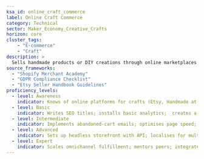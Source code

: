 ```yaml
---  
ksa_id: online_craft_commerce  
label: Online Craft Commerce  
category: Technical  
sector: Maker_Economy_Creative_Crafts 
horizon: core  
cluster_tags: 
    - "E-commerce"
    - "Craft"
description: >  
  Sells handmade products or DIY creations through online marketplaces and social media; handles product photography, listings (e.g. on Etsy), pricing, shipping logistics, and customer communications to successfully monetize crafts in the digital marketplace.  
source_frameworks:
  - "Shopify Merchant Academy"
  - "GDPR Compliance Checklist"  
  - "Etsy Seller Handbook Guidelines"  
proficiency_levels:  
  - level: Awareness  
    indicator: Knows of online platforms for crafts (Etsy, Handmade at Amazon); has basic social media presence for crafts; sets up storefront; uploads products; configures payment gateway.  
  - level: Basic  
    indicator: Writes SEO titles; installs basic analytics;  creates a listing for a craft item with decent photos and description; makes an occasional sale; handles shipping zones; packages and ships items following simple guidelines.  
  - level: Intermediate  
    indicator: Implements abandoned-cart emails; optimises page speed; manages inventory sync; maintains an online shop with multiple products; uses SEO keywords and promotions; handles customer inquiries and occasional complaints/refunds professionally.  
  - level: Advanced  
    indicator: Sets up headless storefront with API; localises for multi-currency; complies with GDPR cookie policy; grows a significant online craft following; regularly updates product line based on trends and analytics; streamlines shipping (bulk purchase materials, perhaps uses fulfillment services) to improve efficiency.  
  - level: Expert  
    indicator: Scales omnichannel fulfillment; mentors peers; integrates CDP for personalisation; runs a full-time craft business primarily online; diversifies across platforms (own website, multiple marketplaces); leverages the Etsy handbook best practices to coach other sellers; influences platform policies through top-seller councils or craft associations.  
---  
```

